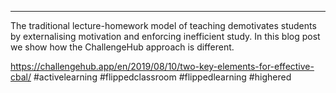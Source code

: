 ---
The traditional lecture-homework model of teaching demotivates students by externalising motivation and enforcing inefficient study. In this blog post we show how the ChallengeHub approach is different.

https://challengehub.app/en/2019/08/10/two-key-elements-for-effective-cbal/
#activelearning #flippedclassroom #flippedlearning #highered
